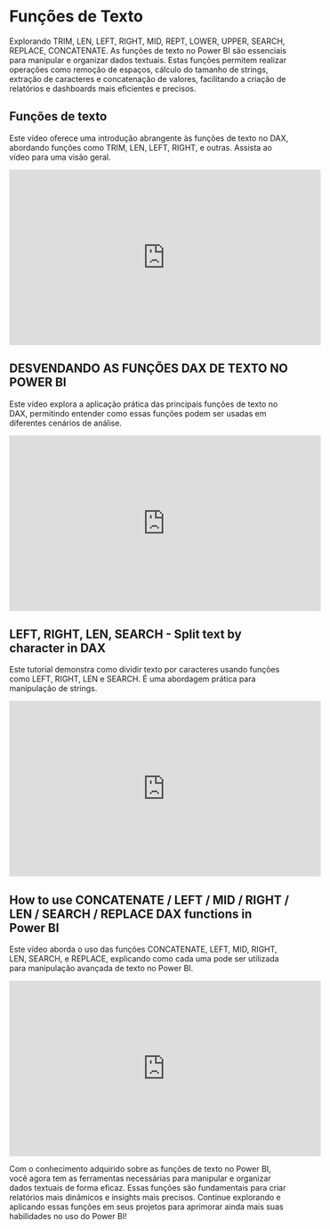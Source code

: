 # Funções de Texto

Explorando TRIM, LEN, LEFT, RIGHT, MID, REPT, LOWER, UPPER, SEARCH, REPLACE, CONCATENATE. As funções de texto no Power BI são essenciais para manipular e organizar dados textuais. Estas funções permitem realizar operações como remoção de espaços, cálculo do tamanho de strings, extração de caracteres e concatenação de valores, facilitando a criação de relatórios e dashboards mais eficientes e precisos.

## Funções de texto

Este vídeo oferece uma introdução abrangente às funções de texto no DAX, abordando funções como TRIM, LEN, LEFT, RIGHT, e outras. Assista ao vídeo para uma visão geral.

<iframe width="560" height="315" src="https://www.youtube.com/embed/ifDN1V7w3M0?si=o6j01g78M7U7dRQG" title="YouTube video player" frameborder="0" allow="accelerometer; autoplay; 
clipboard-write; encrypted-media; gyroscope; picture-in-picture; web-share" referrerpolicy="strict-origin-when-cross-origin" allowfullscreen></iframe>
 
## DESVENDANDO AS FUNÇÕES DAX DE TEXTO NO POWER BI

Este vídeo explora a aplicação prática das principais funções de texto no DAX, permitindo entender como essas funções podem ser usadas em diferentes cenários de análise.

<iframe width="560" height="315" src="https://www.youtube.com/embed/ifDN1V7w3M0?si=VEkneyq30JKtrSlB" title="YouTube video player" frameborder="0" allow="accelerometer; autoplay; 
clipboard-write; encrypted-media; gyroscope; picture-in-picture; web-share" referrerpolicy="strict-origin-when-cross-origin" allowfullscreen></iframe>
 
## LEFT, RIGHT, LEN, SEARCH - Split text by character in DAX

Este tutorial demonstra como dividir texto por caracteres usando funções como LEFT, RIGHT, LEN e SEARCH. É uma abordagem prática para manipulação de strings.

<iframe width="560" height="315" src="https://www.youtube.com/embed/Tkqc5pOWAKY?si=oqoL4e12ZbCNO_ou" title="YouTube video player" frameborder="0" allow="accelerometer; autoplay; 
clipboard-write; encrypted-media; gyroscope; picture-in-picture; web-share" referrerpolicy="strict-origin-when-cross-origin" allowfullscreen></iframe>
 
## How to use CONCATENATE / LEFT / MID / RIGHT / LEN / SEARCH / REPLACE DAX functions in Power BI

Este vídeo aborda o uso das funções CONCATENATE, LEFT, MID, RIGHT, LEN, SEARCH, e REPLACE, explicando como cada uma pode ser utilizada para manipulação avançada de texto no Power BI.

<iframe width="560" height="315" src="https://www.youtube.com/embed/Ev-mOkZw2qE?si=Fm_Ndr_VZIZ7Yqoa" title="YouTube video player" frameborder="0" allow="accelerometer; autoplay; 
clipboard-write; encrypted-media; gyroscope; picture-in-picture; web-share" referrerpolicy="strict-origin-when-cross-origin" allowfullscreen></iframe>

Com o conhecimento adquirido sobre as funções de texto no Power BI, você agora tem as ferramentas necessárias para manipular e organizar dados textuais de forma eficaz. Essas funções são fundamentais para criar relatórios mais dinâmicos e insights mais precisos. Continue explorando e aplicando essas funções em seus projetos para aprimorar ainda mais suas habilidades no uso do Power BI!